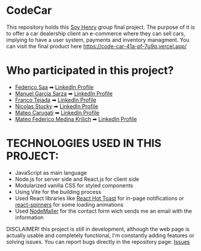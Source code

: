 # CodeCar
This repository holds this [Soy Henry](https://www.soyhenry.com/) group final project. The purpose of it is to offer a car dealership client an e-commerce where they can sell cars, implying to have a user system, payments and inventory managment.
You can visit the final product here https://code-car-41a-pf-7u9q.vercel.app/
# Who participated in this project?
 * [Federico Saa](https://github.com/saja04) ➡ [LinkedIn Profile](https://www.linkedin.com/in/federico-saa-4ab74b297/)
 * [Manuel Garcia Sarza](https://github.com/manuelgarciasarza) ➡ [LinkedIn Profile](https://www.linkedin.com/in/mgarciasarza/)
 * [Franco Tejada](https://github.com/FrancoNos) ➡ [LinkedIn Profile](https://www.linkedin.com/in/franco-tejada-427ab2250/)
 * [Nicolas Stucky](https://github.com/NicolasStucky) ➡ [LinkedIn Profile](https://www.linkedin.com/in/nicolas-stucky-972b9827a/)
 * [Mateo Carugati](https://github.com/Mateo-Carugati) ➡ [LinkedIn Profile](https://www.linkedin.com/in/mateo-fidel-carugati-8625b4272/)
 * [Mateo Federico Medina Krilich](https://github.com/huevexxxx) ➡ [LinkedIn Profile](https://www.linkedin.com/in/mateo-federico-medina-krilich/)

# TECHNOLOGIES USED IN THIS PROJECT:
  * JavaScript as main language
  * Node.js for server side and React.js for client side
  * Modularized vanilla CSS for styled components
  * Using Vite for the building process
  * Used React libraries like [React Hot Toast](https://react-hot-toast.com/) for in-page notifications or [react-spinners](https://www.npmjs.com/package/react-spinners) for some loading animations
  * Used [NodeMailer](https://nodemailer.com/) for the contact form wich sends me an email with the information

DISCLAIMER! this project is still in development, although the web page is actually usable and completely functional, I'm constantly adding features or solving issues.
You can report bugs directly in the repository page: [Issues](https://github.com/saja04/my-portfolio/issues) 


